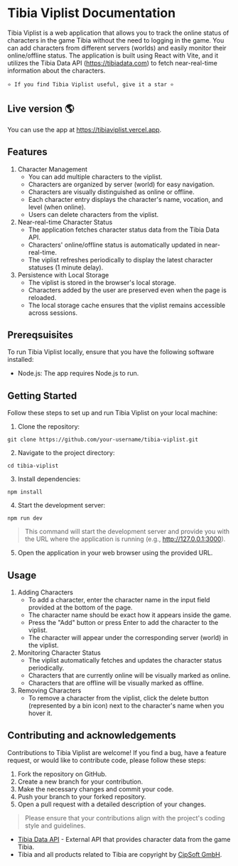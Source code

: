 # Tibia Viplist Documentation

Tibia Viplist is a web application that allows you to track the online status of characters in the game Tibia without the need to logging in the game. You can add characters from different servers (worlds) and easily monitor their online/offline status. The application is built using React with Vite, and it utilizes the Tibia Data API (https://tibiadata.com) to fetch near-real-time information about the characters.

	⭐️ If you find Tibia Viplist useful, give it a star ⭐️

## Live version 🌎
You can use the app at <a href="https://tibiaviplist.vercel.app" target="_blank">https://tibiaviplist.vercel.app</a>.

## Features

1. Character Management
	* You can add multiple characters to the viplist.
	* Characters are organized by server (world) for easy navigation.
	* Characters are visually distinguished as online or offline.
	* Each character entry displays the character's name, vocation, and level (when online).
	* Users can delete characters from the viplist.
2. Near-real-time Character Status
	* The application fetches character status data from the Tibia Data API.
	* Characters' online/offline status is automatically updated in near-real-time.
	* The viplist refreshes periodically to display the latest character statuses (1 minute delay).
3. Persistence with Local Storage
	* The viplist is stored in the browser's local storage.
	* Characters added by the user are preserved even when the page is reloaded.
	* The local storage cache ensures that the viplist remains accessible across sessions.

## Prereqsuisites

To run Tibia Viplist locally, ensure that you have the following software installed:
* Node.js: The app requires Node.js to run.

## Getting Started

Follow these steps to set up and run Tibia Viplist on your local machine:

1. Clone the repository:
```
git clone https://github.com/your-username/tibia-viplist.git
```
2. Navigate to the project directory:
```
cd tibia-viplist
```
3. Install dependencies:
```
npm install
```
4. Start the development server:
```
npm run dev
```
>This command will start the development server and provide you with the URL where the application is running (e.g., http://127.0.0.1:3000).
5. Open the application in your web browser using the provided URL.

## Usage

1. Adding Characters
	* To add a character, enter the character name in the input field provided at the bottom of the page.
	* The character name should be exact how it appears inside the game.
	* Press the "Add" button or press Enter to add the character to the viplist.
	* The character will appear under the corresponding server (world) in the viplist.
2. Monitoring Character Status
	* The viplist automatically fetches and updates the character status periodically.
	* Characters that are currently online will be visually marked as online.
	* Characters that are offline will be visually marked as offline.
3. Removing Characters
	* To remove a character from the viplist, click the delete button (represented by a bin icon) next to the character's name when you hover it.

## Contributing and acknowledgements

Contributions to Tibia Viplist are welcome! If you find a bug, have a feature request, or would like to contribute code, please follow these steps:
1. Fork the repository on GitHub.
2. Create a new branch for your contribution.
3. Make the necessary changes and commit your code.
4. Push your branch to your forked repository.
5. Open a pull request with a detailed description of your changes.

>Please ensure that your contributions align with the project's coding style and guidelines.

* <a href="https://tibiadata.com" target="_blank">Tibia Data API</a> - External API that provides character data from the game Tibia.
* Tibia and all products related to Tibia are copyright by <a href="https://www.cipsoft.com/en/" target="_blank">CipSoft GmbH</a>.